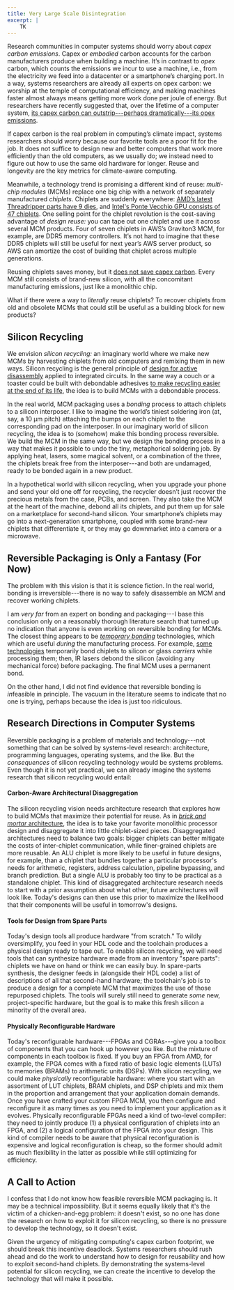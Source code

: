 ```yaml
---
title: Very Large Scale Disintegration
excerpt: |
    TK
---
```

Research communities in computer systems should worry about *capex carbon emissions*.
Capex or *embodied* carbon accounts for the carbon manufacturers produce when building a machine.
It’s in contrast to *opex* carbon, which counts the emissions we incur to use a machine, i.e., from the electricity we feed into a datacenter or a smartphone’s charging port.
In a way, systems researchers are already all experts on opex carbon: we worship at the temple of computational efficiency, and making machines faster almost always means getting more work done per joule of energy.
But researchers have recently suggested that, over the lifetime of a computer system, [its capex carbon can outstrip---perhaps dramatically---its opex emissions][chasing].

If capex carbon is the real problem in computing’s climate impact, systems researchers should worry because our favorite tools are a poor fit for the job.
It does not suffice to design new and better computers that work more efficiently than the old computers, as we usually do; we instead need to figure out how to use the same old hardware for longer.
Reuse and longevity are the key metrics for climate-aware computing.

Meanwhile, a technology trend is promising a different kind of reuse: *multi-chip modules* (MCMs) replace one big chip with a network of separately manufactured *chiplets*.
Chiplets are suddenly everywhere: [AMD’s latest Threadripper parts have 9 dies][threadripper], and [Intel's Ponte Vecchio GPU consists of 47 chiplets][intelpv].
One selling point for the chiplet revolution is the cost-saving advantage of *design reuse:* you can tape out one chiplet and use it across several MCM products.
Four of seven chiplets in AWS’s Graviton3 MCM, for example, are DDR5 memory controllers.
It’s not hard to imagine that these DDR5 chiplets will still be useful for next year’s AWS server product, so AWS can amortize the cost of building that chiplet across multiple generations.

Reusing chiplets saves money, but it [does not save capex carbon][greenchiplets].
Every MCM still consists of brand-new silicon, with all the concomitant manufacturing emissions, just like a monolithic chip.

What if there were a way to *literally* reuse chiplets?
To recover chiplets from old and obsolete MCMs that could still be useful as a building block for new products?

## Silicon Recycling

We envision *silicon recycling:* an imaginary world where we make new MCMs by harvesting chiplets from old computers and remixing them in new ways.
Silicon recycling is the general principle of [design for active disassembly][dfad] applied to integrated circuits.
In the same way a couch or a toaster could be built with debondable adhesives [to make recycling easier at the end of its life][debond], the idea is to build MCMs with a debondable process.

In the real world, MCM packaging uses a *bonding* process to attach chiplets to a silicon interposer.
I like to imagine the world’s tiniest soldering iron (at, say, a 10&nbsp;µm pitch) attaching the bumps on each chiplet to the corresponding pad on the interposer.
In our imaginary world of silicon recycling, the idea is to (somehow) make this bonding process reversible.
We build the MCM in the same way, but we design the bonding process in a way that makes it possible to undo the tiny, metaphorical soldering job.
By applying heat, lasers, some magical solvent, or a combination of the three, the chiplets break free from the interposer---and both are undamaged, ready to be bonded again in a new product.

In a hypothetical world with silicon recycling, when you upgrade your phone and send your old one off for recycling, the recycler doesn’t just recover the precious metals from the case, PCBs, and screen.
They also take the MCM at the heart of the machine, debond all its chiplets, and put them up for sale on a marketplace for second-hand silicon.
Your smartphone’s chiplets may go into a next-generation smartphone, coupled with some brand-new chiplets that differentiate it, or they may go downmarket into a camera or a microwave.

## Reversible Packaging is Only a Fantasy (For Now)

The problem with this vision is that it is science fiction.
In the real world, bonding is irreversible---there is no way to safely disassemble an MCM and recover working chiplets.

I am *very far* from an expert on bonding and packaging---I base this conclusion only on a reasonably thorough literature search that turned up no indication that anyone is even working on reversible bonding for MCMs.
The closest thing appears to be [*temporary bonding*][montmeat] technologies, which which are useful *during* the manufacturing process.
For example, [some technologies][ibm] temporarily bond chiplets to silicon or glass *carriers* while processing them; then, IR lasers debond the silicon (avoiding any mechanical force) before packaging.
The final MCM uses a permanent bond.

On the other hand, I did not find evidence that reversible bonding is *in*feasible in principle.
The vacuum in the literature seems to indicate that no one is trying, perhaps because the idea is just too ridiculous.

## Research Directions in Computer Systems

Reversible packaging is a problem of materials and technology---not something that can be solved by systems-level research: architecture, programming languages, operating systems, and the like.
But the *consequences* of silicon recycling technology would be systems problems.
Even though it is not yet practical, we can already imagine the systems research that silicon recycling would entail:

#### Carbon-Aware Architectural Disaggregation

The silicon recycling vision needs architecture research that explores how to build MCMs that maximize their potential for reuse.
As in [*brick and mortar* architecture][brickandmortar],
the idea is to take your favorite monolithic processor design and disaggregate it into little chiplet-sized pieces.
Disaggregated architectures need to balance two goals:
bigger chiplets can better mitigate the costs of inter-chiplet communication,
while finer-grained chiplets are more reusable.
An ALU chiplet is more likely to be useful in future designs, for example, than a chiplet that bundles together a particular processor's needs for arithmetic, registers, address calculation, pipeline bypassing, and branch prediction.
But a single ALU is probably too tiny to be practical as a standalone chiplet.
This kind of disaggregated architecture research needs to start with a prior assumption about what other, future architectures will look like.
Today's designs can then use this prior to maximize the likelihood that their components will be useful in tomorrow's designs.

#### Tools for Design from Spare Parts

Today's design tools all produce hardware "from scratch."
To wildly oversimplify, you feed in your HDL code and the toolchain produces a physical design ready to tape out.
To enable silicon recycling, we will need tools that can synthesize hardware made from an inventory "spare parts":
chiplets we have on hand or think we can easily buy.
In spare-parts synthesis, the designer feeds in (alongside their HDL code) a list of descriptions of all that second-hand hardware;
the toolchain's job is to produce a design for a complete MCM that maximizes the use of those repurposed chiplets.
The tools will surely still need to generate *some* new, project-specific hardware, but the goal is to make this fresh silicon a minority of the overall area.

#### Physically Reconfigurable Hardware

Today's reconfigurable hardware---FPGAs and CGRAs---give you a toolbox of components that you can hook up however you like.
But the mixture of components in each toolbox is fixed.
If you buy an FPGA from AMD, for example, the FPGA comes with a fixed ratio of basic logic elements (LUTs) to memories (BRAMs) to arithmetic units (DSPs).
With silicon recycling, we could make *physically* reconfigurable hardware: where you start with an assortment of LUT chiplets, BRAM chiplets, and DSP chiplets and mix them in the proportion and arrangement that your application domain demands.
Once you have crafted your custom FPGA MCM, you then configure and reconfigure it as many times as you need to implement your application as it evolves.
Physically reconfigurable FPGAs need a kind of two-level compiler:
they need to jointly produce (1) a physical configuration of chiplets into an FPGA, and (2) a logical configuration of the FPGA into your design.
This kind of compiler needs to be aware that physical reconfiguration is expensive and logical reconfiguration is cheap, so the former should admit as much flexibility in the latter as possible while still optimizing for efficiency.

## A Call to Action

I confess that I do not know how feasible reversible MCM packaging is.
It may be a technical impossibility.
But it seems equally likely that it's the victim of a chicken-and-egg problem:
it doesn't exist, so no one has done the research on how to exploit it for silicon recycling, so there is no pressure to develop the technology, so it doesn't exist.

Given the urgency of mitigating computing's capex carbon footprint, we should break this incentive deadlock.
Systems researchers should rush ahead and do the work to understand how to design for reusability and how to exploit second-hand chiplets.
By demonstrating the systems-level potential for silicon recycling, we can create the incentive to develop the technology that will make it possible.

[chasing]: https://ugupta.com/files/ChasingCarbon_HPCA2021.pdf
[intelpv]: https://www.servethehome.com/intel-enters-a-new-era-of-chiplets-that-will-change-everything-34/
[threadripper]: https://en.wikichip.org/wiki/amd/ryzen_threadripper/pro_5995wx
[greenchiplets]: https://publica.fraunhofer.de/handle/publica/409195
[debond]: https://pubs.rsc.org/en/content/articlelanding/2022/GC/D1GC03306A
[dfad]: https://ieeexplore.ieee.org/document/1437007
[ibm]: https://research.ibm.com/blog/IBM-TEL-chip-debonding
[montmeat]: https://www.sciencedirect.com/science/article/abs/pii/S0167931717301065
[brickandmortar]: https://dl.acm.org/doi/10.1145/1250662.1250693
